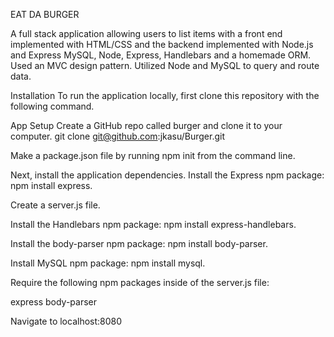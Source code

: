 EAT DA BURGER

A full stack application allowing users to list items with a front end implemented with HTML/CSS and the backend implemented with Node.js and Express MySQL, Node, Express, Handlebars and a homemade ORM. Used an MVC design pattern. Utilized Node and MySQL to query and route data.

Installation
To run the application locally, first clone this repository with the following command.

App Setup
Create a GitHub repo called burger and clone it to your computer. git clone git@github.com:jkasu/Burger.git

Make a package.json file by running npm init from the command line.

Next, install the application dependencies.
Install the Express npm package: npm install express.

Create a server.js file.

Install the Handlebars npm package: npm install express-handlebars.

Install the body-parser npm package: npm install body-parser.

Install MySQL npm package: npm install mysql.

Require the following npm packages inside of the server.js file:

express
body-parser

Navigate to localhost:8080

